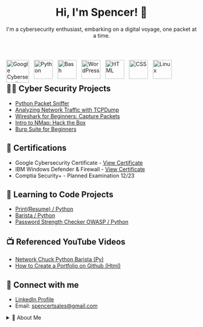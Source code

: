 <!DOCTYPE html>
<html lang="en">
<head>
  <meta charset="UTF-8">
</head>
<body>

<header>
  <h1>Hi, I'm Spencer! 👋</h1>
  <p>I'm a cybersecurity enthusiast, embarking on a digital voyage, one packet at a time.</p>
</header>

<section>
<img align="left" alt="Google Cybersecurity" width="60px" style="padding-right:10px;" src="https://imgur.com/6wg4vzf.png" />   
<img align="left" alt="Python" width="50px" style="padding-right:10px;" src="https://cdn.jsdelivr.net/gh/devicons/devicon/icons/python/python-original.svg" /> 
<img align="left" alt="Bash" width="50px" style="padding-right:10px;" src="https://cdn.jsdelivr.net/gh/devicons/devicon/icons/bash/bash-plain.svg" />
<img align="left" alt="WordPress" width="50px" style="padding-right:10px;" src="https://cdn.jsdelivr.net/gh/devicons/devicon/icons/wordpress/wordpress-plain.svg" />
<img align="left" alt="HTML" width="50px" style="padding-right:10px;" src="https://cdn.jsdelivr.net/gh/devicons/devicon/icons/html5/html5-original.svg" />
<img align="left" alt="CSS" width="50px" style="padding-right:10px;" src="https://cdn.jsdelivr.net/gh/devicons/devicon/icons/css3/css3-original.svg" />
<img align="left" alt="Linux" width="50px" style="padding-right:10px;" src="https://cdn.jsdelivr.net/gh/devicons/devicon/icons/linux/linux-original.svg" />

<br />
<br />
</section>

<section>
  <h2>👨‍💻 Cyber Security Projects</h2>
  <ul>
    <li><a href="https://github.com/CyberSpencer/Python-Packet-Sniffer">Python Packet Sniffer</a></li>
    <li><a href="https://github.com/CyberSpencer/TCPDump-Network-Analysis">Analyzing Network Traffic with TCPDump</a></li>
    <li><a href="https://github.com/CyberSpencer/Wireshark-for-Beginners-Capture-Packets">Wireshark for Beginners: Capture Packets</a></li>
    <li><a href="#">Intro to NMap: Hack the Box</a></li>
    <li><a href="#">Burp Suite for Beginners</a></li>
  </ul>
</section>

<section>
  <h2>📜 Certifications</h2>
  <ul>
    <li>Google Cybersecurity Certificate - <a href="https://coursera.org/share/b8b0a760b6c84785767d1b0cb3d85454">View Certificate</a></li>
    <li>IBM Windows Defender & Firewall - <a href="https://coursera.org/share/5eab200d75ada9b2cc6b24e05c7dda16">View Certificate</a></li>
    <li>Comptia Security+ - Planned Examination 12/23</li>
  </ul>
</section>

<section>
  <h2>🔐 Learning to Code Projects</h2>
  <ul>
    <li><a href="https://github.com/CyberSpencer/Print-Resume-">Print(Resume) / Python</a></li>
    <li><a href="https://github.com/CyberSpencer/Python-Barista">Barista / Python</a></li>
    <li><a href="https://github.com/CyberSpencer/OWASP_Password_Checker">Password Strength Checker OWASP / Python</a></li>
  </ul>
</section>

<section>
  <h2>📺 Referenced YouTube Videos</h2>
  <ul>
    <li><a href="https://www.youtube.com/watch?v=mRMmlo_Uqcs">Network Chuck Python Barista (Py)</a></li>
    <li><a href="https://www.youtube.com/watch?v=zgqfWLHNKLk">How to Create a Portfolio on Github (Html)</a></li>
  </ul>
</section>

<section>
  <h2>🤳 Connect with me</h2>
  <ul>
    <li><a href="https://www.linkedin.com/in/spencer-thomson-43365b11a/">LinkedIn Profile</a></li>
    <li>Email: <a href="mailto:spencertsales@gmail.com">spencertsales@gmail.com</a></li>
  </ul>
</section>

<details>
  <summary>🚀 About Me</summary>
  <p>
    I am an aspiring cybersecurity professional, ready to embark on a new chapter of my career with a remote role in the cybersecurity domain. With a recently acquired Google Cybersecurity Certificate and a diverse background spanning risk management, data handling, and systems development, I am keen on leveraging my foundational knowledge while continuing to learn and grow in this field.

  My academic and self-driven pursuits have equipped me with a foundational understanding of key laws and regulations like GDPR, HIPAA, and PCI DSS, as well as hands-on experience with tools like SPLUNK, Chronicle, Wireshark, TCPDump, and Linux. I am also acquainted with protocols and concepts such as TCP/IP, Hashes, IPv4+IPv6, WPA2+WPA3, MFA, and NIST-CSF. My programming journey is budding with entry-level skills in languages like Python, SQL, Bash/Zsh, Excel VBA, HTML and CSS. Moreover, my ability to analyze and visualize large datasets while upholding the principles of Confidentiality, Integrity, and Availability stands as a testament to my analytical acumen.

  The diverse roles I have undertaken, from auditing invoices, to founding an automotive wholesale busniess at the age of 16, reflect my entrepreneurial spirit and commitment to meticulous data management. My time spent as a mountain guide has honed my risk management skills in high-stress, high-stakes environments, which I am eager to translate into the cybersecurity realm.

  I am in the process of furthering my certifications in the field, and I am eager to connect with mentors and engage in opportunities that will further sharpen my skills in cybersecurity. I am excited about the prospect of contributing to and learning from the cybersecurity community.

Feel free to connect with me on [LinkedIn](https://www.linkedin.com/in/spencer-thomson-43365b11a/).
</p>
</details>
  </p>
</details>

<footer>
  <p align="center">
    <a href="https://www.linkedin.com/in/spencer-thomson-43365b11a/">
      <img
